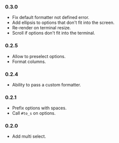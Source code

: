 ### 0.3.0

* Fix default formatter not defined error.
* Add ellipsis to options that don't fit into the screen.
* Re-render on terminal resize.
* Scroll if options don't fit into the terminal.

### 0.2.5

* Allow to preselect options.
* Format columns.

### 0.2.4

* Ability to pass a custom formatter.

### 0.2.1

* Prefix options with spaces.
* Call `#to_s` on options.

### 0.2.0

* Add multi select.
